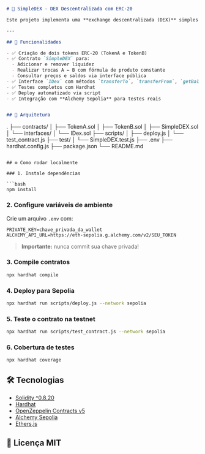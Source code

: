 
```markdown
# 🦄 SimpleDEX - DEX Descentralizada com ERC-20

Este projeto implementa uma **exchange descentralizada (DEX)** simples na testnet **Sepolia**, permitindo a troca entre dois tokens ERC-20 com funcionalidades básicas de liquidez, swap e interface modularizada.

---

## 🚀 Funcionalidades

- ✅ Criação de dois tokens ERC-20 (TokenA e TokenB)
- ✅ Contrato `SimpleDEX` para:
  - Adicionar e remover liquidez
  - Realizar trocas A ↔ B com fórmula de produto constante
  - Consultar preços e saldos via interface pública
- ✅ Interface `IDex` com métodos `transferTo`, `transferFrom`, `getBalance`
- ✅ Testes completos com Hardhat
- ✅ Deploy automatizado via script
- ✅ Integração com **Alchemy Sepolia** para testes reais


## 🧱 Arquitetura

```

.
├── contracts/
│   ├── TokenA.sol
│   ├── TokenB.sol
│   ├── SimpleDEX.sol
│   └── interfaces/
│       └── IDex.sol
├── scripts/
│   ├── deploy.js
│   └── test\_contract.js
├── test/
│   └── SimpleDEX.test.js
├── .env
├── hardhat.config.js
├── package.json
└── README.md

````

## ⚙️ Como rodar localmente

### 1. Instale dependências

```bash
npm install
````

### 2. Configure variáveis de ambiente

Crie um arquivo `.env` com:

```
PRIVATE_KEY=chave_privada_da_wallet
ALCHEMY_API_URL=https://eth-sepolia.g.alchemy.com/v2/SEU_TOKEN
```

> **Importante:** nunca commit sua chave privada!

### 3. Compile contratos

```bash
npx hardhat compile
```

### 4. Deploy para Sepolia

```bash
npx hardhat run scripts/deploy.js --network sepolia
```

### 5. Teste o contrato na testnet

```bash
npx hardhat run scripts/test_contract.js --network sepolia
```

### 6. Cobertura de testes

```bash
npx hardhat coverage
```

## 🛠️ Tecnologias

* [Solidity ^0.8.20](https://docs.soliditylang.org)
* [Hardhat](https://hardhat.org/)
* [OpenZeppelin Contracts v5](https://docs.openzeppelin.com/contracts/5.x/)
* [Alchemy Sepolia](https://alchemy.com/)
* [Ethers.js](https://docs.ethers.org)


## 📄 Licença MIT

